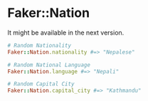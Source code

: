 # Faker::Nation

It might be available in the next version.

```ruby
# Random Nationality
Faker::Nation.nationality #=> "Nepalese"

# Random National Language
Faker::Nation.language #=> "Nepali"

# Random Capital City
Faker::Nation.capital_city #=> "Kathmandu"
